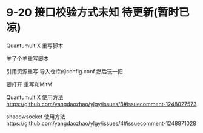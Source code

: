 # 9-20 接口校验方式未知  待更新(暂时已凉)

Quantumult X 重写脚本

羊了个羊重写脚本

引用资源重写 导入仓库的config.conf 然后玩一把

要打开 重写和MitM


Quantumult X 使用方法  https://github.com/yangdaozhao/ylgy/issues/8#issuecomment-1248027573

shadowsocket 使用方法  https://github.com/yangdaozhao/ylgy/issues/4#issuecomment-1248871028






